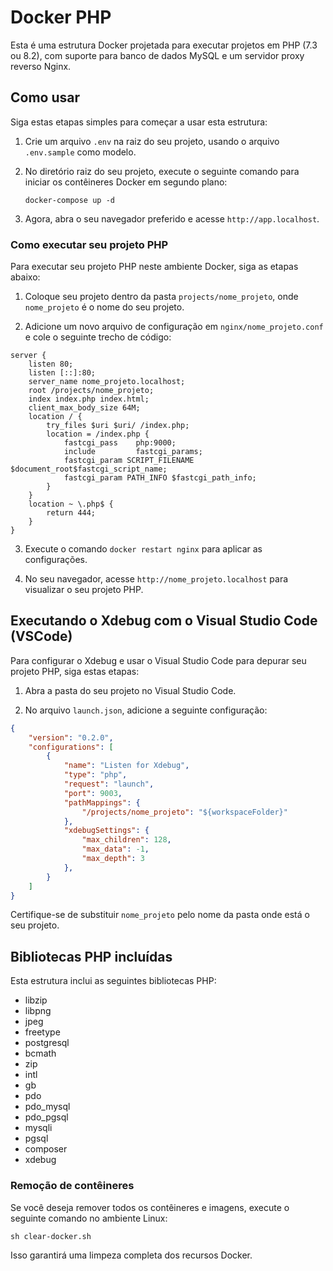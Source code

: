 # Docker PHP

Esta é uma estrutura Docker projetada para executar projetos em PHP (7.3 ou 8.2), com suporte para banco de dados MySQL e um servidor proxy reverso Nginx.

## Como usar

Siga estas etapas simples para começar a usar esta estrutura:

1. Crie um arquivo `.env` na raiz do seu projeto, usando o arquivo `.env.sample` como modelo.

2. No diretório raiz do seu projeto, execute o seguinte comando para iniciar os contêineres Docker em segundo plano:

   ```
   docker-compose up -d
   ```

3. Agora, abra o seu navegador preferido e acesse `http://app.localhost`.

### Como executar seu projeto PHP

Para executar seu projeto PHP neste ambiente Docker, siga as etapas abaixo:

1. Coloque seu projeto dentro da pasta `projects/nome_projeto`, onde `nome_projeto` é o nome do seu projeto.

2. Adicione um novo arquivo de configuração em `nginx/nome_projeto.conf` e cole o seguinte trecho de código:

```nginx
server {
    listen 80;
    listen [::]:80;
    server_name nome_projeto.localhost;
    root /projects/nome_projeto;
    index index.php index.html;
    client_max_body_size 64M;
    location / {
        try_files $uri $uri/ /index.php;
        location = /index.php {
            fastcgi_pass    php:9000;
            include         fastcgi_params;
            fastcgi_param SCRIPT_FILENAME $document_root$fastcgi_script_name;
            fastcgi_param PATH_INFO $fastcgi_path_info;
        }
    }
    location ~ \.php$ {
        return 444;
    }
}
```

3. Execute o comando `docker restart nginx` para aplicar as configurações.

4. No seu navegador, acesse `http://nome_projeto.localhost` para visualizar o seu projeto PHP.

## Executando o Xdebug com o Visual Studio Code (VSCode)

Para configurar o Xdebug e usar o Visual Studio Code para depurar seu projeto PHP, siga estas etapas:

1. Abra a pasta do seu projeto no Visual Studio Code.

2. No arquivo `launch.json`, adicione a seguinte configuração:

```json
{
    "version": "0.2.0",
    "configurations": [
        {
            "name": "Listen for Xdebug",
            "type": "php",
            "request": "launch",
            "port": 9003,
            "pathMappings": {
                "/projects/nome_projeto": "${workspaceFolder}"
            },
            "xdebugSettings": {
                "max_children": 128,
                "max_data": -1,
                "max_depth": 3
            },
        }
    ]
}
```

Certifique-se de substituir `nome_projeto` pelo nome da pasta onde está o seu projeto.

## Bibliotecas PHP incluídas

Esta estrutura inclui as seguintes bibliotecas PHP:

- libzip
- libpng
- jpeg
- freetype
- postgresql
- bcmath
- zip
- intl
- gb
- pdo
- pdo_mysql
- pdo_pgsql
- mysqli
- pgsql
- composer
- xdebug

### Remoção de contêineres

Se você deseja remover todos os contêineres e imagens, execute o seguinte comando no ambiente Linux:

```
sh clear-docker.sh
```

Isso garantirá uma limpeza completa dos recursos Docker.